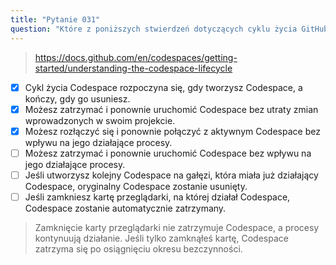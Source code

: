 ```yaml
---
title: "Pytanie 031"
question: "Które z poniższych stwierdzeń dotyczących cyklu życia GitHub Codespaces są prawdziwe? (Wybierz trzy.)"
---
```


> https://docs.github.com/en/codespaces/getting-started/understanding-the-codespace-lifecycle
- [x] Cykl życia Codespace rozpoczyna się, gdy tworzysz Codespace, a kończy, gdy go usuniesz.
- [x] Możesz zatrzymać i ponownie uruchomić Codespace bez utraty zmian wprowadzonych w swoim projekcie.
- [x] Możesz rozłączyć się i ponownie połączyć z aktywnym Codespace bez wpływu na jego działające procesy.
- [ ] Możesz zatrzymać i ponownie uruchomić Codespace bez wpływu na jego działające procesy.
- [ ] Jeśli utworzysz kolejny Codespace na gałęzi, która miała już działający Codespace, oryginalny Codespace zostanie usunięty.
- [ ] Jeśli zamkniesz kartę przeglądarki, na której działał Codespace, Codespace zostanie automatycznie zatrzymany.
> Zamknięcie karty przeglądarki nie zatrzymuje Codespace, a procesy kontynuują działanie. Jeśli tylko zamknąłeś kartę, Codespace zatrzyma się po osiągnięciu okresu bezczynności.


